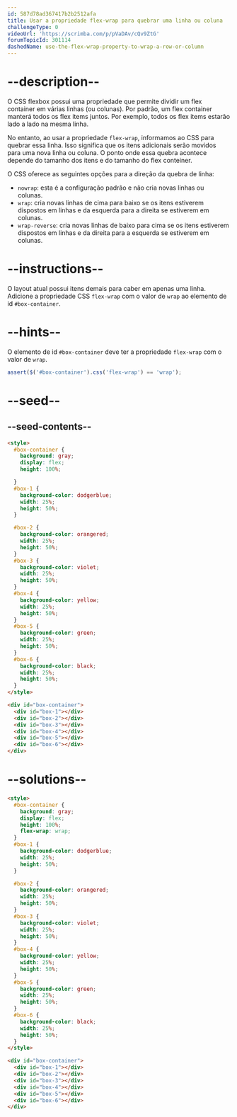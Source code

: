 ```yaml
---
id: 587d78ad367417b2b2512afa
title: Usar a propriedade flex-wrap para quebrar uma linha ou coluna
challengeType: 0
videoUrl: 'https://scrimba.com/p/pVaDAv/cQv9ZtG'
forumTopicId: 301114
dashedName: use-the-flex-wrap-property-to-wrap-a-row-or-column
---
```


# --description--

O CSS flexbox possui uma propriedade que permite dividir um flex container em várias linhas (ou colunas). Por padrão, um flex container manterá todos os flex items juntos. Por exemplo, todos os flex items estarão lado a lado na mesma linha.

No entanto, ao usar a propriedade `flex-wrap`, informamos ao CSS para quebrar essa linha. Isso significa que os itens adicionais serão movidos para uma nova linha ou coluna. O ponto onde essa quebra acontece depende do tamanho dos itens e do tamanho do flex conteiner.

O CSS oferece as seguintes opções para a direção da quebra de linha:

<ul><li><code>nowrap</code>: esta é a configuração padrão e não cria novas linhas ou colunas.</li><li><code>wrap</code>: cria novas linhas de cima para baixo se os itens estiverem dispostos em linhas e da esquerda para a direita se estiverem em colunas.</li><li><code>wrap-reverse</code>: cria novas linhas de baixo para cima se os itens estiverem dispostos em linhas e da direita para a esquerda se estiverem em colunas.</li></ul>

# --instructions--

O layout atual possui itens demais para caber em apenas uma linha. Adicione a propriedade CSS `flex-wrap` com o valor de `wrap` ao elemento de id `#box-container`.

# --hints--

O elemento de id `#box-container` deve ter a propriedade `flex-wrap` com o valor de `wrap`.

```js
assert($('#box-container').css('flex-wrap') == 'wrap');
```

# --seed--

## --seed-contents--

```html
<style>
  #box-container {
    background: gray;
    display: flex;
    height: 100%;

  }
  #box-1 {
    background-color: dodgerblue;
    width: 25%;
    height: 50%;
  }

  #box-2 {
    background-color: orangered;
    width: 25%;
    height: 50%;
  }
  #box-3 {
    background-color: violet;
    width: 25%;
    height: 50%;
  }
  #box-4 {
    background-color: yellow;
    width: 25%;
    height: 50%;
  }
  #box-5 {
    background-color: green;
    width: 25%;
    height: 50%;
  }
  #box-6 {
    background-color: black;
    width: 25%;
    height: 50%;
  }
</style>

<div id="box-container">
  <div id="box-1"></div>
  <div id="box-2"></div>
  <div id="box-3"></div>
  <div id="box-4"></div>
  <div id="box-5"></div>
  <div id="box-6"></div>
</div>
```

# --solutions--

```html
<style>
  #box-container {
    background: gray;
    display: flex;
    height: 100%;
    flex-wrap: wrap;
  }
  #box-1 {
    background-color: dodgerblue;
    width: 25%;
    height: 50%;
  }

  #box-2 {
    background-color: orangered;
    width: 25%;
    height: 50%;
  }
  #box-3 {
    background-color: violet;
    width: 25%;
    height: 50%;
  }
  #box-4 {
    background-color: yellow;
    width: 25%;
    height: 50%;
  }
  #box-5 {
    background-color: green;
    width: 25%;
    height: 50%;
  }
  #box-6 {
    background-color: black;
    width: 25%;
    height: 50%;
  }
</style>

<div id="box-container">
  <div id="box-1"></div>
  <div id="box-2"></div>
  <div id="box-3"></div>
  <div id="box-4"></div>
  <div id="box-5"></div>
  <div id="box-6"></div>
</div>
```
